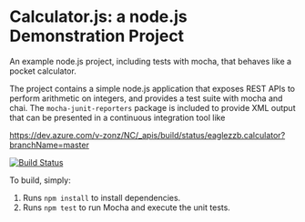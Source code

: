Calculator.js: a node.js Demonstration Project
==============================================
An example node.js project, including tests with mocha, that behaves like
a pocket calculator.

The project contains a simple node.js application that exposes REST APIs
to perform arithmetic on integers, and provides a test suite with mocha
and chai.  The `mocha-junit-reporters` package is included to provide XML
output that can be presented in a continuous integration tool like

https://dev.azure.com/v-zonz/NC/_apis/build/status/eaglezzb.calculator?branchName=master


[![Build Status](https://dev.azure.com/v-zonz/NC/_apis/build/status/eaglezzb.calculator?branchName=master)](https://dev.azure.com/v-zonz/NC/_build/latest?definitionId=1?branchName=master)

To build, simply:

1. Runs `npm install` to install dependencies.
2. Runs `npm test` to run Mocha and execute the unit tests.


